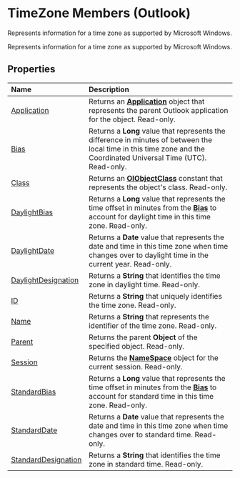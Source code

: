 
# TimeZone Members (Outlook)
Represents information for a time zone as supported by Microsoft Windows.

Represents information for a time zone as supported by Microsoft Windows.


## Properties



|**Name**|**Description**|
|:-----|:-----|
|[Application](8452546f-b6d7-71af-8538-0c149bfa7d1a.md)|Returns an  **[Application](797003e7-ecd1-eccb-eaaf-32d6ddde8348.md)** object that represents the parent Outlook application for the object. Read-only.|
|[Bias](18f55011-5d71-2e3b-4049-a37323f09478.md)|Returns a  **Long** value that represents the difference in minutes of between the local time in this time zone and the Coordinated Universal Time (UTC). Read-only.|
|[Class](7f7e5bb1-73e4-6e9f-c226-c92035a9d013.md)|Returns an  **[OlObjectClass](33d724b3-df3c-2a7f-a80f-93b66d96f588.md)** constant that represents the object's class. Read-only.|
|[DaylightBias](59c83104-7ce5-95a9-71fa-df3b0a96e173.md)|Returns a  **Long** value that represents the time offset in minutes from the **[Bias](18f55011-5d71-2e3b-4049-a37323f09478.md)** to account for daylight time in this time zone. Read-only.|
|[DaylightDate](a653b0ec-1462-165f-36e3-1be57513a2c7.md)|Returns a  **Date** value that represents the date and time in this time zone when time changes over to daylight time in the current year. Read-only.|
|[DaylightDesignation](22453788-fd70-78ad-6fac-a924cec650a5.md)|Returns a  **String** that identifies the time zone in daylight time. Read-only.|
|[ID](13d4826f-5291-993c-2da1-f1dc65a1e086.md)|Returns a  **String** that uniquely identifies the time zone. Read-only.|
|[Name](e75bf2af-ae74-4d8f-7246-99a0daa17cb1.md)|Returns a  **String** that represents the identifier of the time zone. Read-only.|
|[Parent](24adc643-941f-ca7c-049b-db476de3ff96.md)|Returns the parent  **Object** of the specified object. Read-only.|
|[Session](8b696765-dcc5-3af2-a861-a14c9c0bf7e8.md)|Returns the  **[NameSpace](f0dcaa19-07f5-5d42-a3bf-2e42b7885644.md)** object for the current session. Read-only.|
|[StandardBias](0400a70c-4a53-417d-8d6e-c0271b4c1dcb.md)|Returns a  **Long** value that represents the time offset in minutes from the **[Bias](18f55011-5d71-2e3b-4049-a37323f09478.md)** to account for standard time in this time zone. Read-only.|
|[StandardDate](61114f2b-e0cf-80e9-ef4c-2553fba68fe1.md)|Returns a  **Date** value that represents the date and time in this time zone when time changes over to standard time. Read-only.|
|[StandardDesignation](e6f505ed-3ca8-17fb-985f-51feccc668eb.md)|Returns a  **String** that identifies the time zone in standard time. Read-only.|
